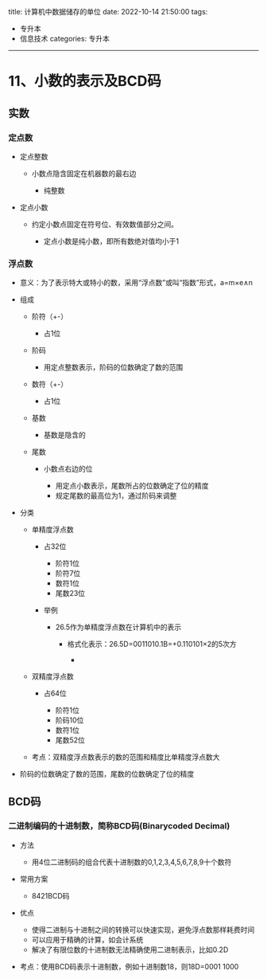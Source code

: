 title: 计算机中数据储存的单位
date: 2022-10-14 21:50:00
tags: 

- 专升本
- 信息技术
categories: 专升本 

---

# 11、小数的表示及BCD码

<!--moore-->

## 实数

### 定点数

- 定点整数

	- 小数点隐含固定在机器数的最右边

		- 纯整数

- 定点小数

	- 约定小数点固定在符号位、有效数值部分之间。

		- 定点小数是纯小数，即所有数绝对值均小于1

### 浮点数

- 意义：为了表示特大或特小的数，采用“浮点数”或叫“指数”形式，a=m×e∧n
- 组成

	- 阶符（+-）

		- 占1位

	- 阶码

		- 用定点整数表示，阶码的位数确定了数的范围

	- 数符（+-）

		- 占1位

	- 基数

		- 基数是隐含的

	- 尾数

		- 小数点右边的位

			- 用定点小数表示，尾数所占的位数确定了位的精度
			- 规定尾数的最高位为1，通过阶码来调整

- 分类

	- 单精度浮点数

		- 占32位

			- 阶符1位
			- 阶符7位
			- 数符1位
			- 尾数23位

		- 举例

			- 26.5作为单精度浮点数在计算机中的表示

				- 格式化表示：26.5D=0011010.1B=+0.110101×2的5次方

					- 

	- 双精度浮点数

		- 占64位

			- 阶符1位
			- 阶码10位
			- 数符1位
			- 尾数52位

	- 考点：双精度浮点数表示的数的范围和精度比单精度浮点数大

- 阶码的位数确定了数的范围，尾数的位数确定了位的精度

## BCD码

### 二进制编码的十进制数，简称BCD码(Binarycoded Decimal)

- 方法

	- 用4位二进制码的组合代表十进制数的0,1,2,3,4,5,6,7,8,9十个数符

- 常用方案

	- 8421BCD码

- 优点

	- 使得二进制与十进制之间的转换可以快速实现，避免浮点数那样耗费时间
	- 可以应用于精确的计算，如会计系统
	- 解决了有限位数的十进制数无法精确使用二进制表示，比如0.2D

- 考点：使用BCD码表示十进制数，例如十进制数18，则18D=0001 1000

